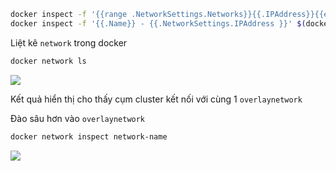 ```sh
docker inspect -f '{{range .NetworkSettings.Networks}}{{.IPAddress}}{{end}}' container_name_or_id
docker inspect -f '{{.Name}} - {{.NetworkSettings.IPAddress }}' $(docker ps -aq)
```
Liệt kê `network` trong docker
```sh
docker network ls
```
<img src=https://i.imgur.com/LLwUkxO.png>

Kết quả hiển thị cho thấy cụm cluster kết nối với cùng 1 `overlaynetwork`

Đào sâu hơn vào `overlaynetwork`
```sh
docker network inspect network-name
```

<img src=https://i.imgur.com/YJ7FLR7.png>
